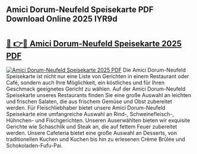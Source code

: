 ## Amici Dorum-Neufeld Speisekarte PDF Download Online 2025 lYR9d

# <h2><a href="http://gceb0i.nevu.top/?p=Amici+Dorum-Neufeld+Speisekarte">🔗 👉🔴 Amici Dorum-Neufeld Speisekarte 2025 PDF</a></h2>

[![Amici Dorum-Neufeld Speisekarte 2025 PDF](https://i.imgur.com/dBaPXMq.png)](http://gceb0i.nevu.top/?p=Amici+Dorum-Neufeld+Speisekarte)
Die Amici Dorum-Neufeld Speisekarte ist nicht nur eine Liste von Gerichten in einem Restaurant oder Café, sondern auch Ihre Möglichkeit, ein köstliches und für Ihren Geschmack geeignetes Gericht zu wählen. Auf der Amici Dorum-Neufeld Speisekarte unseres Restaurants finden Sie eine große Auswahl an leichten und frischen Salaten, die aus frischem Gemüse und Obst zubereitet werden. Für Fleischliebhaber bietet unsere Amici Dorum-Neufeld Speisekarte eine umfangreiche Auswahl an Rind-, Schweinefleisch-, Hühnchen- und Fischgerichten. Unseren Auserwählten bieten wir exquisite Gerichte wie Schaschlik und Steak an, die auf fettem Feuer zubereitet werden. Unsere Cafeteria bietet eine große Auswahl an Desserts, von traditionellen Kuchen und Kuchen bis hin zu erlesenen Crème Brûlée und Schokoladen-Fufu-Pai.
